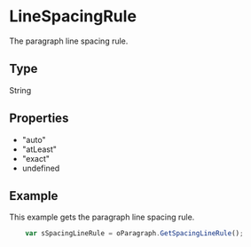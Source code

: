 # LineSpacingRule

The paragraph line spacing rule.

## Type

String

## Properties

- "auto" 
- "atLeast" 
- "exact" 
- undefined

## Example

This example gets the paragraph line spacing rule.

```javascript
	var sSpacingLineRule = oParagraph.GetSpacingLineRule();
```